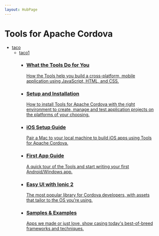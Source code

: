 ```yaml
---
layout: HubPage
---
```

<div id="main" class="v2">
<div class="container">
    <h1>Tools for Apache Cordova</h1>
    <ul class="pivots">
        <li>
            <a href="#taco">taco</a>
            <ul id="taco">
                <li>
                    <a href="#taco1">taco1</a>
                    <ul id="taco1" class="cardsZ">
                        <li>
                            <a href="./first-steps/intro">
                            <div class="cardSize">
                                <div class="cardPadding">
                                    <div class="card">
                                        <div class="cardText">
                                            <h3>What the Tools Do for You</h3>
                                            <p>How the Tools help you build a cross-platform, mobile application using JavaScript, HTML, and CSS.</p>
                                        </div>
                                    </div>
                                </div>
                            </div>
                            </a>
                        </li>
                        <li>
                            <a href="./first-steps/installation">
                            <div class="cardSize">
                                <div class="cardPadding">
                                    <div class="card">
                                        <div class="cardText">
                                            <h3>Setup and Installation</h3>
                                            <p>How to install Tools for Apache Cordova with the right environment to create, manage and test application projects on the platforms of your choosing.</p>
                                        </div>
                                    </div>
                                </div>
                            </div>
                            </a>
                        </li>
                        <li>
                            <a href="./first-steps/ios-guide">
                            <div class="cardSize">
                                <div class="cardPadding">
                                    <div class="card">
                                        <div class="cardText">
                                            <h3>iOS Setup Guide</h3>
                                            <p>Pair a Mac to your local machine to build iOS apps using Tools for Apache Cordova.</p>
                                        </div>
                                    </div>
                                </div>
                            </div>
                            </a>
                        </li>
                        <li>
                            <a href="./first-steps/build-your-first-app">
                            <div class="cardSize">
                                <div class="cardPadding">
                                    <div class="card">
                                        <div class="cardText">
                                            <h3>First App Guide</h3>
                                            <p>A quick tour of the Tools and start writing your first Android/Windows app.</p>
                                        </div>
                                    </div>
                                </div>
                            </div>
                            </a>
                        </li>
                        <li>
                            <a href="~/ui-frameworks/tutorial-ionic2">
                            <div class="cardSize">
                                <div class="cardPadding">
                                    <div class="card">
                                        <div class="cardText">
                                            <h3>Easy UI with Ionic 2</h3>
                                            <p>The most popular library for Cordova developers, with assets that tailor to the OS you're using.</p>
                                        </div>
                                    </div>
                                </div>
                            </div>
                            </a>
                        </li>
                        <li>
                            <a href="~/samples/cordova-samples">
                            <div class="cardSize">
                                <div class="cardPadding">
                                    <div class="card">
                                        <div class="cardText">
                                            <h3>Samples & Examples</h3>
                                            <p>Apps we made or just love, show casing today's best-of-breed frameworks and techniques.</p>
                                        </div>
                                    </div>
                                </div>
                            </div>
                            </a>
                        </li>
                    </ul>
                </li>
            </ul>
        </li>
    </ul>
</div>